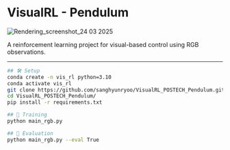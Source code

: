 # VisualRL - Pendulum

![Rendering_screenshot_24 03 2025](https://github.com/user-attachments/assets/9689f8e5-1e51-4546-b9b8-83c62670e18e)

A reinforcement learning project for visual-based control using RGB observations.

---

```bash
## 🛠️ Setup
conda create -n vis_rl python=3.10
conda activate vis_rl
git clone https://github.com/sanghyunryoo/VisualRL_POSTECH_Pendulum.git
cd VisualRL_POSTECH_Pendulum/
pip install -r requirements.txt

## 🚀 Training
python main_rgb.py

## 🎯 Evaluation
python main_rgb.py --eval True
